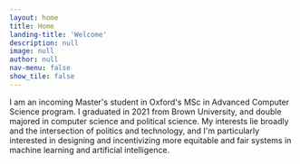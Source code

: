 ```yaml
---
layout: home
title: Home
landing-title: 'Welcome'
description: null
image: null
author: null
nav-menu: false
show_tile: false
---
```

I am an incoming Master's student in Oxford's MSc in Advanced Computer Science program.
I graduated in 2021 from Brown University, and double majored in computer science and political science.
My interests lie broadly and the intersection of politics and technology, and I'm particularly
interested in designing and incentivizing more equitable and fair systems in machine learning
and artificial intelligence. 
